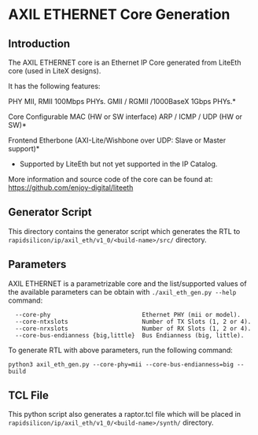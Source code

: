 # AXIL ETHERNET Core Generation

## Introduction

The AXIL ETHERNET core is an Ethernet IP Core generated from LiteEth core (used in LiteX designs).

It has the following features:

PHY
    MII, RMII 100Mbps PHYs.
    GMII / RGMII /1000BaseX 1Gbps PHYs.*

Core
    Configurable MAC (HW or SW interface)
    ARP / ICMP / UDP (HW or SW)*

Frontend
    Etherbone (AXI-Lite/Wishbone over UDP: Slave or Master support)*

* Supported by LiteEth but not yet supported in the IP Catalog.

More information and source code of the core can be found at: https://github.com/enjoy-digital/liteeth

## Generator Script
This directory contains the generator script which generates the RTL to `rapidsilicon/ip/axil_eth/v1_0/<build-name>/src/` directory.

## Parameters
AXIL ETHERNET is a parametrizable core and the list/supported values of the available parameters can be
obtain with `./axil_eth_gen.py --help` command:

```
  --core-phy                          Ethernet PHY (mii or model).
  --core-ntxslots                     Number of TX Slots (1, 2 or 4).
  --core-nrxslots                     Number of RX Slots (1, 2 or 4).
  --core-bus-endianness {big,little}  Bus Endianness (big, little).
```

To generate RTL with above parameters, run the following command:
```
python3 axil_eth_gen.py --core-phy=mii --core-bus-endianness=big --build
```

## TCL File
This python script also generates a raptor.tcl file which will be placed in `rapidsilicon/ip/axil_eth/v1_0/<build-name>/synth/` directory.

